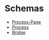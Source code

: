 # Schemas

- [Process-Page](schemas/process-page.md)
- [Process](schemas/process.md)
- [Bridge](schemas/bridge.md)